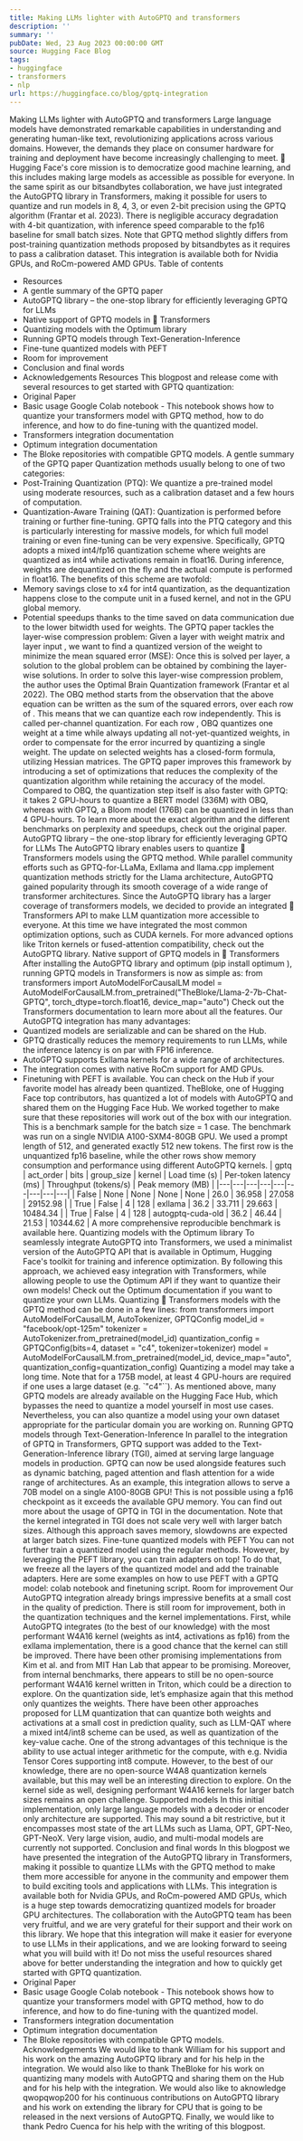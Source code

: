 ```yaml
---
title: Making LLMs lighter with AutoGPTQ and transformers
description: ''
summary: ''
pubDate: Wed, 23 Aug 2023 00:00:00 GMT
source: Hugging Face Blog
tags:
- huggingface
- transformers
- nlp
url: https://huggingface.co/blog/gptq-integration
---
```


Making LLMs lighter with AutoGPTQ and transformers
Large language models have demonstrated remarkable capabilities in understanding and generating human-like text, revolutionizing applications across various domains. However, the demands they place on consumer hardware for training and deployment have become increasingly challenging to meet.
🤗 Hugging Face's core mission is to democratize good machine learning, and this includes making large models as accessible as possible for everyone. In the same spirit as our bitsandbytes collaboration, we have just integrated the AutoGPTQ library in Transformers, making it possible for users to quantize and run models in 8, 4, 3, or even 2-bit precision using the GPTQ algorithm (Frantar et al. 2023). There is negligible accuracy degradation with 4-bit quantization, with inference speed comparable to the fp16
baseline for small batch sizes. Note that GPTQ method slightly differs from post-training quantization methods proposed by bitsandbytes as it requires to pass a calibration dataset.
This integration is available both for Nvidia GPUs, and RoCm-powered AMD GPUs.
Table of contents
- Resources
- A gentle summary of the GPTQ paper
- AutoGPTQ library – the one-stop library for efficiently leveraging GPTQ for LLMs
- Native support of GPTQ models in 🤗 Transformers
- Quantizing models with the Optimum library
- Running GPTQ models through Text-Generation-Inference
- Fine-tune quantized models with PEFT
- Room for improvement
- Conclusion and final words
- Acknowledgements
Resources
This blogpost and release come with several resources to get started with GPTQ quantization:
- Original Paper
- Basic usage Google Colab notebook - This notebook shows how to quantize your transformers model with GPTQ method, how to do inference, and how to do fine-tuning with the quantized model.
- Transformers integration documentation
- Optimum integration documentation
- The Bloke repositories with compatible GPTQ models.
A gentle summary of the GPTQ paper
Quantization methods usually belong to one of two categories:
- Post-Training Quantization (PTQ): We quantize a pre-trained model using moderate resources, such as a calibration dataset and a few hours of computation.
- Quantization-Aware Training (QAT): Quantization is performed before training or further fine-tuning.
GPTQ falls into the PTQ category and this is particularly interesting for massive models, for which full model training or even fine-tuning can be very expensive.
Specifically, GPTQ adopts a mixed int4/fp16 quantization scheme where weights are quantized as int4 while activations remain in float16. During inference, weights are dequantized on the fly and the actual compute is performed in float16.
The benefits of this scheme are twofold:
- Memory savings close to x4 for int4 quantization, as the dequantization happens close to the compute unit in a fused kernel, and not in the GPU global memory.
- Potential speedups thanks to the time saved on data communication due to the lower bitwidth used for weights.
The GPTQ paper tackles the layer-wise compression problem:
Given a layer with weight matrix and layer input , we want to find a quantized version of the weight to minimize the mean squared error (MSE):
Once this is solved per layer, a solution to the global problem can be obtained by combining the layer-wise solutions.
In order to solve this layer-wise compression problem, the author uses the Optimal Brain Quantization framework (Frantar et al 2022). The OBQ method starts from the observation that the above equation can be written as the sum of the squared errors, over each row of .
This means that we can quantize each row independently. This is called per-channel quantization. For each row , OBQ quantizes one weight at a time while always updating all not-yet-quantized weights, in order to compensate for the error incurred by quantizing a single weight. The update on selected weights has a closed-form formula, utilizing Hessian matrices.
The GPTQ paper improves this framework by introducing a set of optimizations that reduces the complexity of the quantization algorithm while retaining the accuracy of the model.
Compared to OBQ, the quantization step itself is also faster with GPTQ: it takes 2 GPU-hours to quantize a BERT model (336M) with OBQ, whereas with GPTQ, a Bloom model (176B) can be quantized in less than 4 GPU-hours.
To learn more about the exact algorithm and the different benchmarks on perplexity and speedups, check out the original paper.
AutoGPTQ library – the one-stop library for efficiently leveraging GPTQ for LLMs
The AutoGPTQ library enables users to quantize 🤗 Transformers models using the GPTQ method. While parallel community efforts such as GPTQ-for-LLaMa, Exllama and llama.cpp implement quantization methods strictly for the Llama architecture, AutoGPTQ gained popularity through its smooth coverage of a wide range of transformer architectures.
Since the AutoGPTQ library has a larger coverage of transformers models, we decided to provide an integrated 🤗 Transformers API to make LLM quantization more accessible to everyone. At this time we have integrated the most common optimization options, such as CUDA kernels. For more advanced options like Triton kernels or fused-attention compatibility, check out the AutoGPTQ library.
Native support of GPTQ models in 🤗 Transformers
After installing the AutoGPTQ library and optimum
(pip install optimum
), running GPTQ models in Transformers is now as simple as:
from transformers import AutoModelForCausalLM
model = AutoModelForCausalLM.from_pretrained("TheBloke/Llama-2-7b-Chat-GPTQ", torch_dtype=torch.float16, device_map="auto")
Check out the Transformers documentation to learn more about all the features.
Our AutoGPTQ integration has many advantages:
- Quantized models are serializable and can be shared on the Hub.
- GPTQ drastically reduces the memory requirements to run LLMs, while the inference latency is on par with FP16 inference.
- AutoGPTQ supports Exllama kernels for a wide range of architectures.
- The integration comes with native RoCm support for AMD GPUs.
- Finetuning with PEFT is available.
You can check on the Hub if your favorite model has already been quantized. TheBloke, one of Hugging Face top contributors, has quantized a lot of models with AutoGPTQ and shared them on the Hugging Face Hub. We worked together to make sure that these repositories will work out of the box with our integration.
This is a benchmark sample for the batch size = 1 case. The benchmark was run on a single NVIDIA A100-SXM4-80GB GPU. We used a prompt length of 512, and generated exactly 512 new tokens. The first row is the unquantized fp16
baseline, while the other rows show memory consumption and performance using different AutoGPTQ kernels.
| gptq | act_order | bits | group_size | kernel | Load time (s) | Per-token latency (ms) | Throughput (tokens/s) | Peak memory (MB) |
|---|---|---|---|---|---|---|---|---|
| False | None | None | None | None | 26.0 | 36.958 | 27.058 | 29152.98 |
| True | False | 4 | 128 | exllama | 36.2 | 33.711 | 29.663 | 10484.34 |
| True | False | 4 | 128 | autogptq-cuda-old | 36.2 | 46.44 | 21.53 | 10344.62 |
A more comprehensive reproducible benchmark is available here.
Quantizing models with the Optimum library
To seamlessly integrate AutoGPTQ into Transformers, we used a minimalist version of the AutoGPTQ API that is available in Optimum, Hugging Face's toolkit for training and inference optimization. By following this approach, we achieved easy integration with Transformers, while allowing people to use the Optimum API if they want to quantize their own models! Check out the Optimum documentation if you want to quantize your own LLMs.
Quantizing 🤗 Transformers models with the GPTQ method can be done in a few lines:
from transformers import AutoModelForCausalLM, AutoTokenizer, GPTQConfig
model_id = "facebook/opt-125m"
tokenizer = AutoTokenizer.from_pretrained(model_id)
quantization_config = GPTQConfig(bits=4, dataset = "c4", tokenizer=tokenizer)
model = AutoModelForCausalLM.from_pretrained(model_id, device_map="auto", quantization_config=quantization_config)
Quantizing a model may take a long time. Note that for a 175B model, at least 4 GPU-hours are required if one uses a large dataset (e.g. `"c4"``). As mentioned above, many GPTQ models are already available on the Hugging Face Hub, which bypasses the need to quantize a model yourself in most use cases. Nevertheless, you can also quantize a model using your own dataset appropriate for the particular domain you are working on.
Running GPTQ models through Text-Generation-Inference
In parallel to the integration of GPTQ in Transformers, GPTQ support was added to the Text-Generation-Inference library (TGI), aimed at serving large language models in production. GPTQ can now be used alongside features such as dynamic batching, paged attention and flash attention for a wide range of architectures.
As an example, this integration allows to serve a 70B model on a single A100-80GB GPU! This is not possible using a fp16 checkpoint as it exceeds the available GPU memory.
You can find out more about the usage of GPTQ in TGI in the documentation.
Note that the kernel integrated in TGI does not scale very well with larger batch sizes. Although this approach saves memory, slowdowns are expected at larger batch sizes.
Fine-tune quantized models with PEFT
You can not further train a quantized model using the regular methods. However, by leveraging the PEFT library, you can train adapters on top! To do that, we freeze all the layers of the quantized model and add the trainable adapters. Here are some examples on how to use PEFT with a GPTQ model: colab notebook and finetuning script.
Room for improvement
Our AutoGPTQ integration already brings impressive benefits at a small cost in the quality of prediction. There is still room for improvement, both in the quantization techniques and the kernel implementations.
First, while AutoGPTQ integrates (to the best of our knowledge) with the most performant W4A16 kernel (weights as int4, activations as fp16) from the exllama implementation, there is a good chance that the kernel can still be improved. There have been other promising implementations from Kim et al. and from MIT Han Lab that appear to be promising. Moreover, from internal benchmarks, there appears to still be no open-source performant W4A16 kernel written in Triton, which could be a direction to explore.
On the quantization side, let’s emphasize again that this method only quantizes the weights. There have been other approaches proposed for LLM quantization that can quantize both weights and activations at a small cost in prediction quality, such as LLM-QAT where a mixed int4/int8 scheme can be used, as well as quantization of the key-value cache. One of the strong advantages of this technique is the ability to use actual integer arithmetic for the compute, with e.g. Nvidia Tensor Cores supporting int8 compute. However, to the best of our knowledge, there are no open-source W4A8 quantization kernels available, but this may well be an interesting direction to explore.
On the kernel side as well, designing performant W4A16 kernels for larger batch sizes remains an open challenge.
Supported models
In this initial implementation, only large language models with a decoder or encoder only architecture are supported. This may sound a bit restrictive, but it encompasses most state of the art LLMs such as Llama, OPT, GPT-Neo, GPT-NeoX.
Very large vision, audio, and multi-modal models are currently not supported.
Conclusion and final words
In this blogpost we have presented the integration of the AutoGPTQ library in Transformers, making it possible to quantize LLMs with the GPTQ method to make them more accessible for anyone in the community and empower them to build exciting tools and applications with LLMs.
This integration is available both for Nvidia GPUs, and RoCm-powered AMD GPUs, which is a huge step towards democratizing quantized models for broader GPU architectures.
The collaboration with the AutoGPTQ team has been very fruitful, and we are very grateful for their support and their work on this library.
We hope that this integration will make it easier for everyone to use LLMs in their applications, and we are looking forward to seeing what you will build with it!
Do not miss the useful resources shared above for better understanding the integration and how to quickly get started with GPTQ quantization.
- Original Paper
- Basic usage Google Colab notebook - This notebook shows how to quantize your transformers model with GPTQ method, how to do inference, and how to do fine-tuning with the quantized model.
- Transformers integration documentation
- Optimum integration documentation
- The Bloke repositories with compatible GPTQ models.
Acknowledgements
We would like to thank William for his support and his work on the amazing AutoGPTQ library and for his help in the integration. We would also like to thank TheBloke for his work on quantizing many models with AutoGPTQ and sharing them on the Hub and for his help with the integration. We would also like to aknowledge qwopqwop200 for his continuous contributions on AutoGPTQ library and his work on extending the library for CPU that is going to be released in the next versions of AutoGPTQ.
Finally, we would like to thank Pedro Cuenca for his help with the writing of this blogpost.
